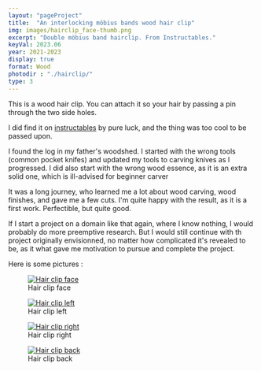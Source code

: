 ```yaml
---
layout: "pageProject"
title:  "An interlocking möbius bands wood hair clip"
img: images/hairclip_face-thumb.png
excerpt: "Double möbius band hairclip. From Instructables."
keyVal: 2023.06
year: 2021-2023
display: true
format: Wood
photodir : "./hairclip/"
type: 3
---
```

<p>This is a wood hair clip. You can attach it so your hair by passing a pin through the two side holes.</p>

<p>I did find it on <a href="https://www.instructables.com/Interlocking-Mobius-Band-Hair-Clip/">instructables</a> by pure luck, and the thing was too cool to be passed upon.</p>

<p>I found the log in my father's woodshed. I started with the wrong tools (common pocket knifes) and updated my tools to carving knives as I progressed. I did also start with the wrong wood essence, as it is an extra solid one, which is ill-advised for beginner carver</p>

<p>It was a long journey, who learned me a lot about wood carving, wood finishes, and gave me a few cuts. I'm quite happy with the result, as it is a first work. Perfectible, but quite good.</p>

<p>If I start a project on a domain like that again, where I know nothing, I would probably do more preemptive research. But I would still continue with th project originally envisionned, no matter how complicated it's revealed to be, as it what gave me motivation to pursue and complete the project.</p>

<p>Here is some pictures : </p>
<div class="project-gallery">
    <figure itemprop="associatedMedia" itemscope itemtype="http://schema.org/ImageObject">
        <a href="{{page.photodir}}hairclip_face.png" itemprop="contentUrl" data-size="3060x4080">
          <img class="project-image" src="{{page.photodir}}hairclip_face-thumb.png" itemprop="thumbnail" alt="Hair clip face" />
        </a>
        <figcaption itemprop="caption description">Hair clip face</figcaption>
    </figure>
    <figure itemprop="associatedMedia" itemscope itemtype="http://schema.org/ImageObject">
        <a href="{{page.photodir}}hairclip_left.png" itemprop="contentUrl" data-size="3060x4080">
          <img class="project-image" src="{{page.photodir}}hairclip_left-thumb.png" itemprop="thumbnail" alt="Hair clip left" />
        </a>
        <figcaption itemprop="caption description">Hair clip left</figcaption>
    </figure>
    <figure itemprop="associatedMedia" itemscope itemtype="http://schema.org/ImageObject">
        <a href="{{page.photodir}}hairclip_right.png" itemprop="contentUrl" data-size="3060x4080">
          <img class="project-image" src="{{page.photodir}}hairclip_right-thumb.png" itemprop="thumbnail" alt="Hair clip right" />
        </a>
        <figcaption itemprop="caption description">Hair clip right</figcaption>
    </figure>
    <figure itemprop="associatedMedia" itemscope itemtype="http://schema.org/ImageObject">
        <a href="{{page.photodir}}hairclip_back.png" itemprop="contentUrl" data-size="3060x4080">
          <img class="project-image" src="{{page.photodir}}hairclip_back-thumb.png" itemprop="thumbnail" alt="Hair clip back" />
        </a>
        <figcaption itemprop="caption description">Hair clip back</figcaption>
    </figure>
</div>